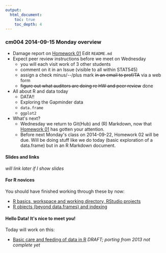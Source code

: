 ```yaml
---
output:
  html_document:
    toc: true
    toc_depth: 4
---
```


### cm004 2014-09-15 Monday overview

  * Damage report on [Homework 01](hw01_edit-README.html) Edit `README.md`
  * Expect peer review instructions before we meet on Wednesday
    - you will each visit work of 3 other students
    - comment on it in an Issue (visible to all within STAT545)
    - assign a check minus/--/plus mark ~~in an email to prof/TA~~ via a web form
    - ~~figure out what auditors are doing re HW and peer review~~ done
  * All about R and data today
    - DATA!!
    - Exploring the Gapminder data
    - `data.frame`
    - `ggplot2`
  * What's next?
    - Wednesday we return to Git(Hub) and (R) Markdown, now that [Homework 01](hw01_edit-README.html) has gotten your attention.
    - Before next Monday's class on 2014-09-22, Homework 02 will be due. Will be doing stuff like we do today (basic exploration of a data.frame) but in an R Markdown document.
    
#### Slides and links

*will link later if I show slides*

#### For R novices

You should have finished working through these by now:

  * [R basics, workspace and working directory, RStudio projects](block002_hello-r-workspace-wd-project.html)
  * [R objects (beyond data.frames) and indexing](block004_basic-r-objects.html)

#### Hello Data! It's nice to meet you!

Today will work on this:

  * [Basic care and feeding of data in R](block006_care-feeding-data.html) *DRAFT; porting from 2013 not complete yet*

